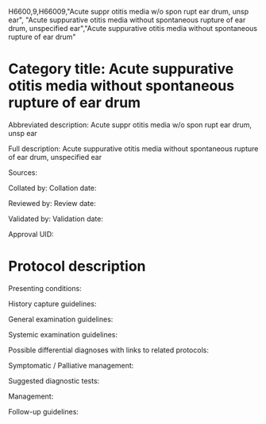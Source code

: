 H6600,9,H66009,"Acute suppr otitis media w/o spon rupt ear drum, unsp ear", "Acute suppurative otitis media without spontaneous rupture of ear drum, unspecified ear","Acute suppurative otitis media without spontaneous rupture of ear drum"
# Category title: Acute suppurative otitis media without spontaneous rupture of ear drum

Abbreviated description: Acute suppr otitis media w/o spon rupt ear drum, unsp ear

Full description: Acute suppurative otitis media without spontaneous rupture of ear drum, unspecified ear

Sources:

Collated by:
Collation date:

Reviewed by:
Review date:

Validated by:
Validation date:

Approval UID:

# Protocol description

Presenting conditions:

History capture guidelines:

General examination guidelines:

Systemic examination guidelines:

Possible differential diagnoses with links to related protocols:

Symptomatic / Palliative management:

Suggested diagnostic tests:

Management:

Follow-up guidelines:
